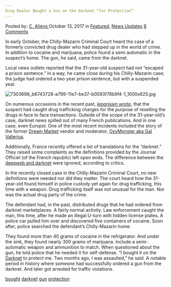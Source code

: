 ```yaml
---
Drug Dealer Bought a Gun on the Darknet “for Protection”
---
```

<article class="post-listing post-23039 post type-post status-publish format-standard has-post-thumbnail hentry 
 tag-bought tag-darknet tag-gun tag-protection">
<div class="post-inner">
<span>Posted by: <a href="https://www.deepdotweb.com/author/caliens/" title="">C. Aliens </a></span>
<span>October 13, 2017</span>
<span>in <a href="https://www.deepdotweb.com/category/deepdot-news/" rel="category tag">Featured</a>, <a href="https://www.deepdotweb.com/category/news-updates/" rel="category tag">News Updates</a></span>
<span><a href="https://www.deepdotweb.com/2017/10/13/drug-dealer-bought-gun-darknet-protection/#comments">8 Comments</a></span>


<p>In early October, the Chilly-Mazarin Criminal Court heard the case of a formerly convicted drug dealer who had stepped up in the world of crime. In addition to cocaine and marijuana, police found a semi automatic in the suspect’s home. The gun, he said, came from the darknet.</p>
<p>Local news outlets reported that the 31-year-old suspect had not “escaped a prison sentence.” In a way, he came close during his Chilly-Mazarin case; the judge had ordered a two year prison sentence, but with a suspended year.</p>
<p><img class="wp-image-23041 aligncenter" src="/imgs/2017/10/7303698_b6743728-a799-11e7-be37-b0593f78b9f4-1_100.jpeg" alt="7303698_b6743728-a799-11e7-be37-b0593f78b9f4-1_1000x625.jpg" width="752" height="470" srcset="/imgs/2017/10/7303698_b6743728-a799-11e7-be37-b0593f78b9f4-1_100.jpeg 1000w, /imgs/2017/10/7303698_b6743728-a799-11e7-be37-b0593f78b9f4-1_100-300x188.jpeg 300w" sizes="(max-width: 752px) 100vw, 752px" /></p>
<p>On numerous occasions in the recent past, <a href="http://www.leparisien.fr/chilly-mazarin-91380/chilly-mazarin-prison-ferme-pour-le-dealeur-02-10-2017-7303698.php"><em>leparisien wrote</em></a>, that the suspect had caught drug trafficking charges for the purpose of reselling the drugs in face to face transactions. Outside of the scope of the 31-year-old&#8217;s case, darknet news spilled out of many French publications. And in one case, even Europol. One of the most recent incidents included the story of the former <a href="http://www.deepdotweb.com/marketplace-directory/listing/dream-market/">Dream Market</a> vendor and moderator, <a href="https://www.deepdotweb.com/2017/09/29/dea-arrests-french-dream-vendor-oxymonster/">OxyMonster aka Gal Vallerius</a>.</p>
<p>Additionally, France recently offered a list of translations for the “darknet.” They raised some complaints as the definitions provided by the Journal Officiel (of the French republic) left open ends. The difference between the <a href="http://www.deepdotweb.com/2014/03/02/deepdotwebs-darknet-dictionary/">deepweb and darknet</a> were ignored, according to critics.</p>
<p>In the recently closed case in the Chilly-Mazarin Criminal Court, no new definitions were needed nor did they matter. The court heard how the 31-year-old found himself in police custody yet again for drug trafficking, this time with a weapon. Drug trafficking itself was not unusual for the man. Nor was the actual drug party of the crime.</p>
<p>The defendant had, in the past, distributed drugs that he had ordered from darknet marketplaces. A fairly normal activity. Law enforcement caught the man, this time, after he made an illegal U-turn with hidden license plates. A police car pulled him over and discovered five containers of cocaine. Soon after, police searched the defendant’s Chilly-Mazarin home.</p>
<p>They found more than 40 grams of cocaine in the refrigerator. And under the sink, they found nearly 300 grams of marijuana. Include a semi-automatic weapon and ammunition to match. When questioned about the gun, he told police that he needed it for self-defense. &#8220;I bought it on the <a href="https://www.deepdotweb.com/tag/darknet/">Darknet</a> to protect me. Two months ago, I was assaulted,” he said. A notable period in history where someone had successfully ordered a gun from the darknet. And later got arrested for traffic violations.</p>
</div>
<a href="https://www.deepdotweb.com/tag/bought/" rel="tag">bought</a> <a href="https://www.deepdotweb.com/tag/darknet/" rel="tag">darknet</a>   <a href="https://www.deepdotweb.com/tag/gun/" rel="tag">gun</a> <a href="https://www.deepdotweb.com/tag/protection/" rel="tag">protection</a></span> <span style="display:none" class="updated">2017-10-13<a href="https://www.deepdotweb.com/author/caliens/" title="Posts by C. Aliens" rel="author">C. Aliens</a></strong></div>
</div>
</article>

